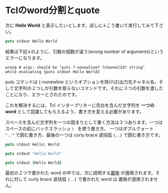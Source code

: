 # Tclのword分割とquote

次に **Hello World** と表示したいとします。試しに↓こう書いて実行してみて下さい。

```tcl
puts stdout Hello World
```

結果は下記↓のように、引数の個数が違う(wrong number of arguments)というエラーになります。
```error
wrong # args: should be "puts ?-nonewline? ?channelId? string"
while evaluating {puts stdout Hello World}
```

puts コマンドは (-nonewline というオプションを除けば)出力先チャネル名、そして文字列の２つしか引数を取らないコマンドです。それに３つの引数を渡したことになり、エラーとされたのです。

これを解決するには、Tcl インタープリターに空白を含んだ文字列を **一つのword** として認識してもらえるよう、書き方を変える必要があります。

スペースを含んだ文字列を一つの固まりとして書く方法は３つあります。一つは スペースの前にバックスラッシュ `\ ` を使う書き方、
一つはダブルクォート `".."` で囲む書き方、最後の一つは curly brace 波括弧 `{..}` で囲む書き方です。

```tcl
puts stdout Hello\ World

puts stdout "Hello World"

puts stdout {Hello World}
```


最初の２つで書かれた word の中では、次に説明する[置換](./substitution.md)
が適用されます。それに対して curly brace 波括弧 `{..}` で書かれた word は
置換が適用されません。
